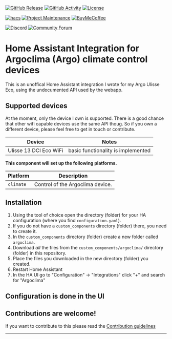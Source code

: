[![GitHub Release][releases-shield]][releases]
[![GitHub Activity][commits-shield]][commits]
[![License][license-shield]][license]

[![hacs][hacsbadge]][hacs]
[![Project Maintenance][maintenance-shield]][user_profile]
[![BuyMeCoffee][buymecoffeebadge]][buymecoffee]

[![Discord][discord-shield]][discord]
[![Community Forum][forum-shield]][forum]

# Home Assistant Integration for Argoclima (Argo) climate control devices
This is an unoffical Home Assistant integration I wrote for my Argo Ulisse Eco, using the undocumented API used by the webapp.

## Supported devices
At the moment, only the device I own is supported. There is a good chance that other wifi capable devices use the same API thoug. So if you own a different device, please feel free to get in touch or contribute.

Device | Notes
-- | --
Ulisse 13 DCI Eco WiFi | basic functionality is implemented

**This component will set up the following platforms.**

Platform | Description
-- | --
`climate` | Control of the Argoclima device.

## Installation

1. Using the tool of choice open the directory (folder) for your HA configuration (where you find `configuration.yaml`).
2. If you do not have a `custom_components` directory (folder) there, you need to create it.
3. In the `custom_components` directory (folder) create a new folder called `argoclima`.
4. Download _all_ the files from the `custom_components/argoclima/` directory (folder) in this repository.
5. Place the files you downloaded in the new directory (folder) you created.
6. Restart Home Assistant
7. In the HA UI go to "Configuration" -> "Integrations" click "+" and search for "Argoclima"

## Configuration is done in the UI

<!---->

## Contributions are welcome!

If you want to contribute to this please read the [Contribution guidelines](CONTRIBUTING.md)

***

[argoclima]: https://github.com/Nyffchanium/argoclima-integration
[buymecoffee]: https://www.buymeacoffee.com/Nyffchanium
[buymecoffeebadge]: https://img.shields.io/badge/buy%20me%20a%20coffee-donate-yellow.svg?style=for-the-badge
[commits-shield]: https://img.shields.io/github/commit-activity/y/Nyffchanium/argoclima-integration.svg?style=for-the-badge
[commits]: https://github.com/Nyffchanium/argoclima-integration/commits/master
[hacs]: https://hacs.xyz
[hacsbadge]: https://img.shields.io/badge/HACS-Custom-orange.svg?style=for-the-badge
[discord]: https://discord.gg/Qa5fW2R
[discord-shield]: https://img.shields.io/discord/330944238910963714.svg?style=for-the-badge
[exampleimg]: example.png
[forum-shield]: https://img.shields.io/badge/community-forum-brightgreen.svg?style=for-the-badge
[forum]: https://community.home-assistant.io/
[license]: https://github.com/Nyffchanium/argoclima-integration/blob/main/LICENSE
[license-shield]: https://img.shields.io/github/license/Nyffchanium/argoclima-integration.svg?style=for-the-badge
[maintenance-shield]: https://img.shields.io/badge/maintainer-Stefan%20Nyffenegger%20%40Nyffchanium-blue.svg?style=for-the-badge
[releases-shield]: https://img.shields.io/github/release/Nyffchanium/argoclima-integration.svg?style=for-the-badge
[releases]: https://github.com/Nyffchanium/argoclima-integration/releases
[user_profile]: https://github.com/Nyffchanium
